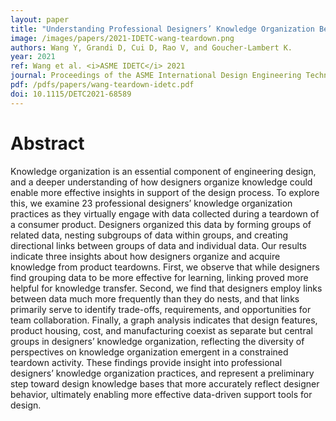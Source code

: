 ```yaml
---
layout: paper
title: "Understanding Professional Designers’ Knowledge Organization Behavior: A Case Study in Product Teardowns"
image: /images/papers/2021-IDETC-wang-teardown.png
authors: Wang Y, Grandi D, Cui D, Rao V, and Goucher-Lambert K.
year: 2021
ref: Wang et al. <i>ASME IDETC</i> 2021
journal: Proceedings of the ASME International Design Engineering Technical Conferences (2021).
pdf: /pdfs/papers/wang-teardown-idetc.pdf
doi: 10.1115/DETC2021-68589
---
```



# Abstract
Knowledge organization is an essential component of engineering design, and a deeper understanding of how designers organize knowledge could enable more effective insights in support of the design process. To explore this, we examine 23 professional designers’ knowledge organization practices as they virtually engage with data collected during a teardown of a consumer product. Designers organized this data by forming groups of related data, nesting subgroups of data within groups, and creating directional links between groups of data and individual data. Our results indicate three insights about how designers organize and acquire knowledge from product teardowns. First, we observe that while designers find grouping data to be more effective for learning, linking proved more helpful for knowledge transfer. Second, we find that designers employ links between data much more frequently than they do nests, and that links primarily serve to identify trade-offs, requirements, and opportunities for team collaboration. Finally, a graph analysis indicates that design features, product housing, cost, and manufacturing coexist as separate but central groups in designers’ knowledge organization, reflecting the diversity of perspectives on knowledge organization emergent in a constrained teardown activity. These findings provide insight into professional designers’ knowledge organization practices, and represent a preliminary step toward design knowledge bases that more accurately reflect designer behavior, ultimately enabling more effective data-driven support tools for design.
